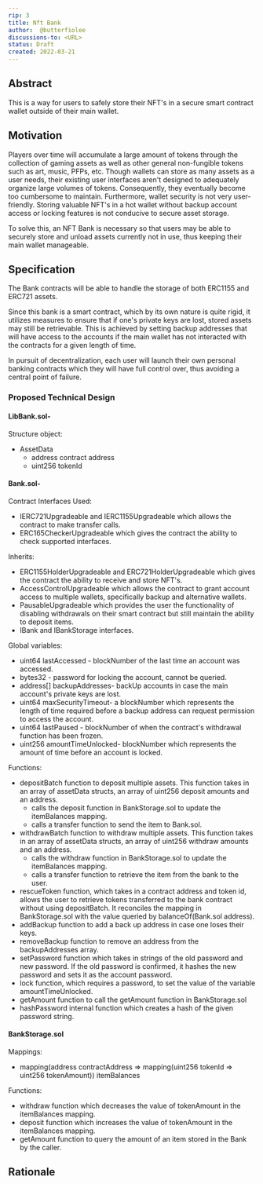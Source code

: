 ```yaml
---
rip: 3
title: Nft Bank
author:  @butterfiolee
discussions-to: <URL>
status: Draft
created: 2022-03-21
---
```


## Abstract
This is a way for users to safely store their NFT's in a secure smart contract wallet outside of their main wallet.

## Motivation
Players over time will accumulate a large amount of tokens through the collection of gaming assets as well as other general non-fungible tokens such as art, music, PFPs, etc. Though wallets can store as many assets as a user needs, their existing user interfaces aren't designed to adequately organize large volumes of tokens. Consequently, they eventually become too cumbersome to maintain. Furthermore, wallet security is not very user-friendly. Storing valuable NFT's in a hot wallet without backup account access or locking features is not conducive to secure asset storage.

To solve this, an NFT Bank is necessary so that users may be able to securely store and unload assets currently not in use, thus keeping their main wallet manageable.

## Specification
The Bank contracts will be able to handle the storage of both ERC1155 and ERC721 assets.

Since this bank is a smart contract, which by its own nature is quite rigid, it utilizes measures to ensure that if one's private keys are lost, stored assets may still be retrievable. This is achieved by setting backup addresses that will have access to the accounts if the main wallet has not interacted with the contracts for a given length of time.

In pursuit of decentralization, each user will launch their own personal banking contracts which they will have full control over, thus avoiding a central point of failure.

### Proposed Technical Design

#### LibBank.sol-
Structure object:
-   AssetData
    -   address contract address
    -   uint256 tokenId
#### Bank.sol-
Contract Interfaces Used:
-   IERC721Upgradeable and IERC1155Upgradeable which allows the contract to make transfer calls.
-   ERC165CheckerUpgradeable which gives the contract the ability to check supported interfaces.

Inherits:
-   ERC1155HolderUpgradeable and ERC721HolderUpgradeable which gives the contract the ability to receive and store NFT's.
-   AccessControlUpgradeable which allows the contract to grant account access to multiple wallets, specifically backup and alternative wallets.
-   PausableUpgradeable which provides the user the functionality of disabling withdrawals on their smart contract but still maintain the ability to deposit items.
-   IBank and IBankStorage interfaces.

Global variables:
-   uint64 lastAccessed - blockNumber of the last time an account was accessed.
-   bytes32 - password for locking the account, cannot be queried.
-   address[] backupAddresses- backUp accounts in case the main account's private keys are lost.
-   uint64 maxSecurityTimeout- a blockNumber which represents the length of time required before a backup address can request permission to access the account.
-   uint64 lastPaused - blockNumber of when the contract's withdrawal function has been frozen.
-   uint256 amountTimeUnlocked- blockNumber which represents the amount of time before an account is locked.

Functions:
-   depositBatch function to deposit multiple assets. This function takes in an array of assetData structs, an array of uint256 deposit amounts and an address.
    -   calls the deposit function in BankStorage.sol to update the itemBalances mapping.
    -   calls a transfer function to send the item to Bank.sol.
-   withdrawBatch function to withdraw multiple assets. This function takes in an array of assetData structs, an array of uint256 withdraw amounts and an address.
    -   calls the withdraw function in BankStorage.sol to update the itemBalances mapping.
    -   calls a transfer function to retrieve the item from the bank to the user.
-   rescueToken function, which takes in a contract address and token id, allows the user to retrieve tokens transferred to the bank contract without using depositBatch. It reconciles the mapping in BankStorage.sol with the value queried by balanceOf(Bank.sol address).
-   addBackup function to add a back up address in case one loses their keys.
-   removeBackup function to remove an address from the backupAddresses array.
-   setPassword function which takes in strings of the old password and new password. If the old password is confirmed, it hashes the new password and sets it as the account password.
-   lock function, which requires a password, to set the value of the variable amountTimeUnlocked.
-   getAmount function to call the getAmount function in BankStorage.sol
-   hashPassword internal function which creates a hash of the given password string.

#### BankStorage.sol
Mappings:
-   mapping(address contractAddress => mapping(uint256 tokenId => uint256 tokenAmount)) itemBalances

Functions:
-   withdraw function which decreases the value of tokenAmount in the itemBalances mapping.
-   deposit function which increases the value of tokenAmount in the itemBalances mapping.
-   getAmount function to query the amount of an item stored in the Bank by the caller.

## Rationale